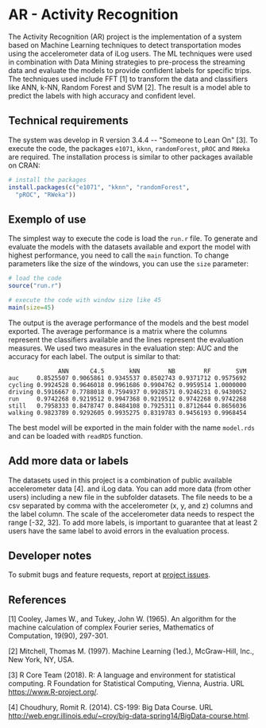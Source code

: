 # AR - Activity Recognition

The Activity Recognition (AR) project is the implementation of a system based on Machine Learning techniques to detect transportation modes using the accelerometer data of iLog users. The ML techniques were used in combination with Data Mining strategies to pre-process the streaming data and evaluate the models to provide confident labels for specific trips. The techniques used include FFT [1] to transform the data and classifiers like ANN, k-NN, Random Forest and SVM [2]. The result is a model able to predict the labels with high accuracy and confident level. 

## Technical requirements

The system was develop in R version 3.4.4 -- "Someone to Lean On" [3]. To execute the code, the packages `e1071`, `kknn`, `randomForest`, `pROC` and `RWeka` are required. The installation process is similar to other packages available on CRAN:

```r 
# install the packages
install.packages(c("e1071", "kknn", "randomForest", 
  "pROC", "RWeka"))
```

## Exemplo of use

The simplest way to execute the code is load the `run.r` file. To generate and evaluate the models with the datasets available and export the model with highest performance, you need to call the `main` function. To change parameters like the size of the windows, you can use the `size` parameter:     

```r
# load the code
source("run.r")

# execute the code with window size like 45
main(size=45)
```

The output is the average performance of the models and the best model exported. The average performance is a matrix where the columns represent the classifiers available and the lines represent the evaluation measures. We used two measures in the evaluation step: AUC and the accuracy for each label. The output is similar to that:

```
              ANN      C4.5       kNN        NB        RF       SVM
auc     0.8525507 0.9065861 0.9345537 0.8502743 0.9371712 0.9575692
cycling 0.9924528 0.9646018 0.9961686 0.9904762 0.9959514 1.0000000
driving 0.5916667 0.7788018 0.7594937 0.9928571 0.9246231 0.9430052
run     0.9742268 0.9219512 0.9947368 0.9219512 0.9742268 0.9742268
still   0.7958333 0.8478747 0.8484108 0.7925311 0.8712644 0.8656036
walking 0.9823789 0.9292605 0.9935275 0.8319783 0.9456193 0.9968454

```

The best model will be exported in the main folder with the name `model.rds` and can be loaded with `readRDS` function. 

## Add more data or labels

The datasets used in this project is a combination of public available accelerometer data [4]. and iLog data. You can add more data (from other users) including a new file in the subfolder datasets. The file needs to be a csv separated by comma with the accelerometer (x, y, and z) columns and the label column. The scale of the accelerometer data needs to respect the range [-32, 32]. To add more labels, is important to guarantee that at least 2 users have the same label to avoid errors in the evaluation process.

## Developer notes

To submit bugs and feature requests, report at [project issues](https://github.com/QROWD/AR/issues).

## References

[1] Cooley, James W., and Tukey, John W. (1965). An algorithm for the machine calculation of complex Fourier series, Mathematics of Computation, 19(90), 297-301.

[2] Mitchell, Thomas M. (1997). Machine Learning (1ed.), McGraw-Hill, Inc., New York, NY, USA.

[3] R Core Team (2018). R: A language and environment for statistical computing. R Foundation for Statistical Computing, Vienna, Austria. URL https://www.R-project.org/.

[4] Choudhury, Romit R. (2014).  CS-199: Big Data Course. URL http://web.engr.illinois.edu/~croy/big-data-spring14/BigData-course.html.

